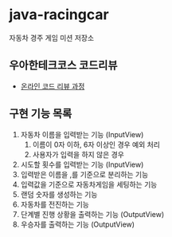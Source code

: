 # java-racingcar
자동차 경주 게임 미션 저장소

## 우아한테크코스 코드리뷰
* [온라인 코드 리뷰 과정](https://github.com/woowacourse/woowacourse-docs/blob/master/maincourse/README.md)

## 구현 기능 목록
1. 자동차 이름을 입력받는 기능 (InputView)
    1. 이름이 0자 이하, 6자 이상인 경우 예외 처리
    1. 사용자가 입력을 하지 않은 경우
1. 시도할 횟수를 입력받는 기능 (InputView)
1. 입력받은 이름을 ,를 기준으로 분리하는 기능
1. 입력값을 기준으로 자동차게임을 세팅하는 기능
1. 랜덤 숫자를 생성하는 기능
1. 자동차를 전진하는 기능
1. 단계별 진행 상황을 출력하는 기능 (OutputView)
1. 우승자를 출력하는 기능 (OutputView)